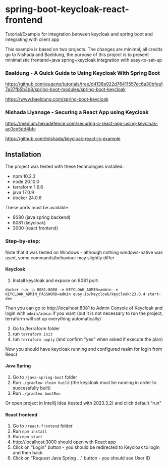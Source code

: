 # spring-boot-keycloak-react-frontend
Tutorial/Example for integration between keycloak and spring boot and integrating with client app

This example is based on two projects. The changes are minimal, all credits go to Nishada and Baeldung,
the purpose of this project is to present minimalistic frontend+java spring+keycloak integration with easy-to-set-up


### Baeldung - A Quick Guide to Using Keycloak With Spring Boot
https://github.com/eugenp/tutorials/tree/d4136a922d78411557ec6a30bfea17a37fb5b3b8/spring-boot-modules/spring-boot-keycloak

https://www.baeldung.com/spring-boot-keycloak

### Nishada Liyanage - Securing a React App using Keycloak
https://medium.hexadefence.com/securing-a-react-app-using-keycloak-ac0ee5dd4bfc

https://github.com/tnishada/keycloak-react-js-example

## Installation
The project was tested with these technologies installed:

* npm 10.2.3
* node 20.10.0
* terraform 1.6.6
* java 17.0.9
* docker 24.0.6

These ports must be available

* 8080 (java spring backend)
* 8081 (keycloak)
* 3000 (react frontend)

### Step-by-step:
Note that it was tested on Windows - although nothing windows-native was used, 
some commands/behaviour may slightly differ

#### Keycloak
1) Install keycloak and expose on 8081 port:
```
docker run -p 8081:8080 -e KEYCLOAK_ADMIN=admin -e KEYCLOAK_ADMIN_PASSWORD=admin quay.io/keycloak/keycloak:23.0.4 start-dev
```
Then you can go to http://localhost:8081 to Admin Console of Keycloak and login with `admin/admin` if you want 
(but it is not necessary to run the project, terraform will set up everything automatically)

2) Go to /terraform folder
3) run `terraform init`
4) run `terraform apply` (and confirm "yes" when asked if execute the plan)

Now you should have keycloak running and configured realm for login from React 

#### Java Spring
1) Go to `/java-spring-boot` folder
2) Run `./gradlew clean build` (the keycloak must be running in order to successfully built)
3) Run `./gradlew bootRun`

Or open project in Intellij Idea (tested with 2023.3.2) and click default "run"

#### React frontend
1) Go to `/react-frontend` folder
2) Run `npm install`
3) Run `npm start`
4) http://localhost:3000 should open with React app
5) Click on "Login" button - you should be redirected to Keycloak to login and then back
6) Click on "Request Java Spring ..." button - you should see User ID